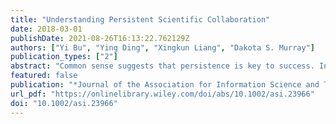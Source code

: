 ```yaml
---
title: "Understanding Persistent Scientific Collaboration"
date: 2018-03-01
publishDate: 2021-08-26T16:13:22.762129Z
authors: ["Yi Bu", "Ying Ding", "Xingkun Liang", "Dakota S. Murray"]
publication_types: ["2"]
abstract: "Common sense suggests that persistence is key to success. In academia, successful researchers have been found more likely to be persistent in publishing, but little attention has been given to how persistence in maintaining collaborative relationships affects career success. This paper proposes a new bibliometric understanding of persistence that considers the prominent role of collaboration in contemporary science. Using this perspective, we analyze the relationship between persistent collaboration and publication quality along several dimensions: degree of transdisciplinarity, difference in coauthor's scientific age and their scientific impact, and research-team size. Contrary to traditional wisdom, our results show that persistent scientific collaboration does not always result in high-quality papers. We find that the most persistent transdisciplinary collaboration tends to output high-impact publications, and that those coauthors with diverse scientific impact or scientific ages benefit from persistent collaboration more than homogeneous compositions. We also find that researchers persistently working in large groups tend to publish lower-impact papers. These results contradict the colloquial understanding of collaboration in academia and paint a more nuanced picture of how persistent scientific collaboration relates to success, a picture that can provide valuable insights to researchers, funding agencies, policy makers, and mentor– mentee program directors. Moreover, the methodology in this study showcases a feasible approach to measure persistent collaboration."
featured: false
publication: "*Journal of the Association for Information Science and Technology*"
url_pdf: "https://onlinelibrary.wiley.com/doi/abs/10.1002/asi.23966"
doi: "10.1002/asi.23966"
---
```


